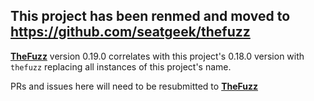 
## This project has been renmed and moved to https://github.com/seatgeek/thefuzz


**[TheFuzz](https://github.com/seatgeek/thefuzz)** version 0.19.0 correlates with this project's 0.18.0 version with `thefuzz` replacing all instances of this project's name.

PRs and issues here will need to be resubmitted to **[TheFuzz](https://github.com/seatgeek/thefuzz)**
